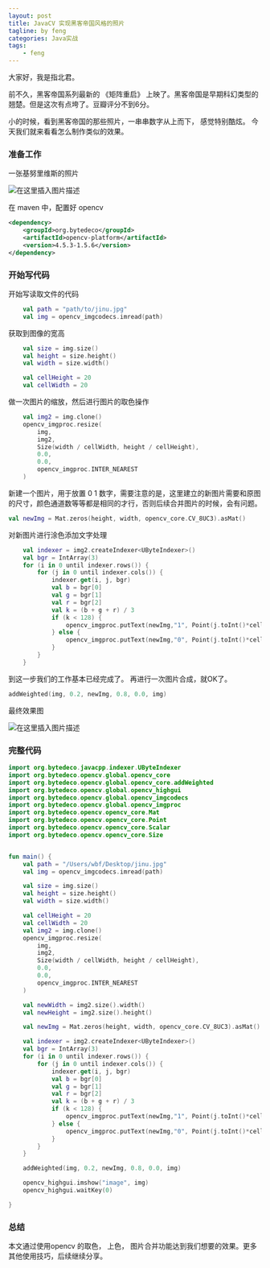 ```yaml
---
layout: post
title: JavaCV 实现黑客帝国风格的照片
tagline: by feng
categories: Java实战
tags: 
    - feng
---
```


大家好，我是指北君。

前不久，黑客帝国系列最新的 《矩阵重启》 上映了。黑客帝国是早期科幻类型的翘楚。但是这次有点垮了。豆瓣评分不到6分。

小的时候，看到黑客帝国的那些照片，一串串数字从上而下， 感觉特别酷炫。 今天我们就来看看怎么制作类似的效果。

<!--more-->

### 准备工作

一张基努里维斯的照片

![在这里插入图片描述](https://img-blog.csdnimg.cn/91bb3606d01b46efb29a6e6364f90d59.png)

在 maven 中，配置好 opencv

```xml
<dependency>
    <groupId>org.bytedeco</groupId>
    <artifactId>opencv-platform</artifactId>
    <version>4.5.3-1.5.6</version>
</dependency>
```

### 开始写代码

开始写读取文件的代码

```kotlin
 	val path = "path/to/jinu.jpg"
    val img = opencv_imgcodecs.imread(path)
```
获取到图像的宽高

```kotlin
	val size = img.size()
    val height = size.height()
    val width = size.width()

    val cellHeight = 20
    val cellWidth = 20
```
做一次图片的缩放，然后进行图片的取色操作

```kotlin
	val img2 = img.clone()
    opencv_imgproc.resize(
        img,
        img2,
        Size(width / cellWidth, height / cellHeight),
        0.0,
        0.0,
        opencv_imgproc.INTER_NEAREST
    )
```

新建一个图片，用于放置 0 1 数字，需要注意的是，这里建立的新图片需要和原图的尺寸，颜色通道数等等都是相同的才行，否则后续合并图片的时候，会有问题。

```kotlin
val newImg = Mat.zeros(height, width, opencv_core.CV_8UC3).asMat()
```

对新图片进行涂色添加文字处理

```kotlin
    val indexer = img2.createIndexer<UByteIndexer>()
    val bgr = IntArray(3)
    for (i in 0 until indexer.rows()) {
        for (j in 0 until indexer.cols()) {
            indexer.get(i, j, bgr)
            val b = bgr[0]
            val g = bgr[1]
            val r = bgr[2]
            val k = (b + g + r) / 3
            if (k < 128) {
                opencv_imgproc.putText(newImg,"1", Point(j.toInt()*cellWidth, i.toInt()* cellHeight), opencv_imgproc.FONT_HERSHEY_COMPLEX_SMALL, 0.7, Scalar(0.0,g.toDouble(),0.0, 0.0))
            } else {
                opencv_imgproc.putText(newImg,"0", Point(j.toInt()*cellWidth, i.toInt()* cellHeight), opencv_imgproc.FONT_HERSHEY_COMPLEX_SMALL, 0.7, Scalar(0.0,g.toDouble(),0.0, 0.0))
            }
        }
    }

```

到这一步我们的工作基本已经完成了。 再进行一次图片合成，就OK了。

```kotlin
addWeighted(img, 0.2, newImg, 0.8, 0.0, img)
```

最终效果图

![在这里插入图片描述](https://img-blog.csdnimg.cn/1b26c81716d24b849fed8ad52c8665bb.png)

### 完整代码

```kotlin
import org.bytedeco.javacpp.indexer.UByteIndexer
import org.bytedeco.opencv.global.opencv_core
import org.bytedeco.opencv.global.opencv_core.addWeighted
import org.bytedeco.opencv.global.opencv_highgui
import org.bytedeco.opencv.global.opencv_imgcodecs
import org.bytedeco.opencv.global.opencv_imgproc
import org.bytedeco.opencv.opencv_core.Mat
import org.bytedeco.opencv.opencv_core.Point
import org.bytedeco.opencv.opencv_core.Scalar
import org.bytedeco.opencv.opencv_core.Size


fun main() {
    val path = "/Users/wbf/Desktop/jinu.jpg"
    val img = opencv_imgcodecs.imread(path)

    val size = img.size()
    val height = size.height()
    val width = size.width()

    val cellHeight = 20
    val cellWidth = 20
    val img2 = img.clone()
    opencv_imgproc.resize(
        img,
        img2,
        Size(width / cellWidth, height / cellHeight),
        0.0,
        0.0,
        opencv_imgproc.INTER_NEAREST
    )

    val newWidth = img2.size().width()
    val newHeight = img2.size().height()

    val newImg = Mat.zeros(height, width, opencv_core.CV_8UC3).asMat()

    val indexer = img2.createIndexer<UByteIndexer>()
    val bgr = IntArray(3)
    for (i in 0 until indexer.rows()) {
        for (j in 0 until indexer.cols()) {
            indexer.get(i, j, bgr)
            val b = bgr[0]
            val g = bgr[1]
            val r = bgr[2]
            val k = (b + g + r) / 3
            if (k < 128) {
                opencv_imgproc.putText(newImg,"1", Point(j.toInt()*cellWidth, i.toInt()* cellHeight), opencv_imgproc.FONT_HERSHEY_COMPLEX_SMALL, 0.7, Scalar(0.0,g.toDouble(),0.0, 0.0))
            } else {
                opencv_imgproc.putText(newImg,"0", Point(j.toInt()*cellWidth, i.toInt()* cellHeight), opencv_imgproc.FONT_HERSHEY_COMPLEX_SMALL, 0.7, Scalar(0.0,g.toDouble(),0.0, 0.0))
            }
        }
    }

    addWeighted(img, 0.2, newImg, 0.8, 0.0, img)

    opencv_highgui.imshow("image", img)
    opencv_highgui.waitKey(0)

}
```

### 总结

本文通过使用opencv 的取色， 上色， 图片合并功能达到我们想要的效果。更多其他使用技巧，后续继续分享。